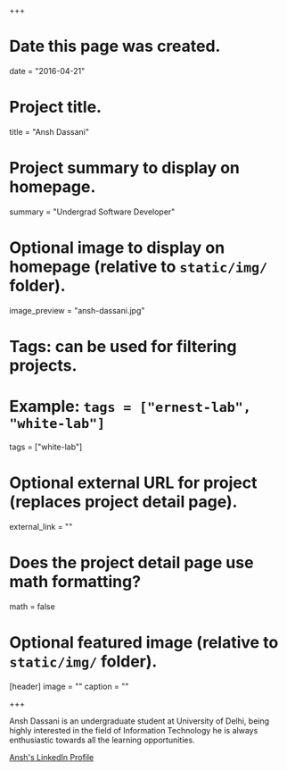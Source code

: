 +++
# Date this page was created.
date = "2016-04-21"

# Project title.
title = "Ansh Dassani"

# Project summary to display on homepage.
summary = "Undergrad Software Developer"

# Optional image to display on homepage (relative to `static/img/` folder).
image_preview = "ansh-dassani.jpg"

# Tags: can be used for filtering projects.
# Example: `tags = ["ernest-lab", "white-lab"]`
tags = ["white-lab"]

# Optional external URL for project (replaces project detail page).
external_link = ""

# Does the project detail page use math formatting?
math = false

# Optional featured image (relative to `static/img/` folder).
[header]
image = ""
caption = ""

+++

Ansh Dassani is an undergraduate student at University of Delhi, being highly interested in the field of Information Technology he is always enthusiastic towards all the learning opportunities.

[Ansh's LinkedIn Profile](https://www.linkedin.com/in/ansh-dassani-2b4b44190/)
